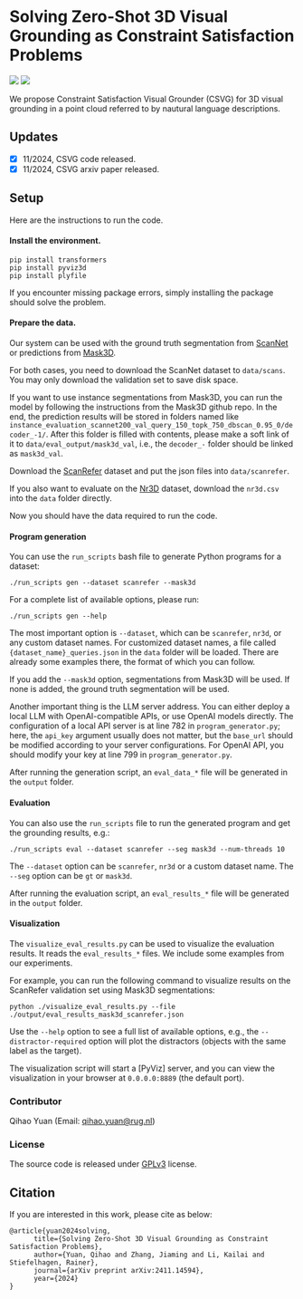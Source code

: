 # Solving Zero-Shot 3D Visual Grounding as Constraint Satisfaction Problems

<p>
<a href="https://arxiv.org/pdf/2411.14594">
    <img src="https://img.shields.io/badge/PDF-arXiv-brightgreen" /></a>
<a href="https://pytorch.org/">
    <img src="https://img.shields.io/badge/Framework-PyTorch-orange" /></a>
</p>

We propose Constraint Satisfaction Visual Grounder (CSVG) for 3D visual grounding in a point cloud referred to by nautural language descriptions.


## Updates

- [x] 11/2024, CSVG code released.
- [x] 11/2024, CSVG arxiv paper released.

## Setup

Here are the instructions to run the code.

#### Install the environment.

```
pip install transformers
pip install pyviz3d
pip install plyfile
```

If you encounter missing package errors, simply installing the package should solve the problem.

#### Prepare the data.

Our system can be used with the ground truth segmentation from [ScanNet](https://github.com/ScanNet/ScanNet) or predictions from [Mask3D](https://github.com/JonasSchult/Mask3D).

For both cases, you need to download the ScanNet dataset to ``data/scans``. You may only download the validation set to save disk space.

If you want to use instance segmentations from Mask3D, you can run the model by following the instructions from the Mask3D github repo. In the end, the prediction results will be stored in folders named like `instance_evaluation_scannet200_val_query_150_topk_750_dbscan_0.95_0/decoder_-1/`. After this folder is filled with contents, please make a soft link of it to `data/eval_output/mask3d_val`, i.e., the `decoder_-` folder should be linked as `mask3d_val`.

Download the [ScanRefer](https://github.com/daveredrum/ScanRefer) dataset and put the json files into `data/scanrefer`.

If you also want to evaluate on the [Nr3D](https://referit3d.github.io/) dataset, download the `nr3d.csv` into the `data` folder directly.

Now you should have the data required to run the code.

#### Program generation

You can use the `run_scripts` bash file to generate Python programs for a dataset:

`./run_scripts gen --dataset scanrefer --mask3d`

For a complete list of available options, please run:

`./run_scripts gen --help`

The most important option is `--dataset`, which can be `scanrefer`, `nr3d`, or any custom dataset names. For customized dataset names, a file called `{dataset_name}_queries.json` in the `data` folder will be loaded. There are already some examples there, the format of which you can follow.

If you add the `--mask3d` option, segmentations from Mask3D will be used. If none is added, the ground truth segmentation will be used.

Another important thing is the LLM server address. You can either deploy a local LLM with OpenAI-compatible APIs, or use OpenAI models directly. The configuration of a local API server is at line 782 in `program_generator.py`; here, the `api_key` argument usually does not matter, but the `base_url` should be modified according to your server configurations. For OpenAI API, you should modify your key at line 799 in `program_generator.py`.

After running the generation script, an `eval_data_*` file will be generated in the `output` folder.

#### Evaluation

You can also use the `run_scripts` file to run the generated program and get the grounding results, e.g.:

`./run_scripts eval --dataset scanrefer --seg mask3d --num-threads 10`

The `--dataset` option can be `scanrefer`, `nr3d` or a custom dataset name. The `--seg` option can be `gt` or `mask3d`.

After running the evaluation script, an `eval_results_*` file will be generated in the `output` folder.

#### Visualization

The `visualize_eval_results.py` can be used to visualize the evaluation results. It reads the `eval_results_*` files. We include some examples from our experiments.

For example, you can run the following command to visualize results on the ScanRefer validation set using Mask3D segmentations:

`python ./visualize_eval_results.py --file ./output/eval_results_mask3d_scanrefer.json`

Use the `--help` option to see a full list of available options, e.g., the `--distractor-required` option will plot the distractors (objects with the same label as the target).

The visualization script will start a [PyViz] server, and you can view the visualization in your browser at `0.0.0.0:8889` (the default port).

### Contributor

Qihao Yuan (Email: qihao.yuan@rug.nl)

### License
The source code is released under [GPLv3](https://www.gnu.org/licenses/) license.

## Citation

If you are interested in this work, please cite as below:

```text
@article{yuan2024solving,
      title={Solving Zero-Shot 3D Visual Grounding as Constraint Satisfaction Problems}, 
      author={Yuan, Qihao and Zhang, Jiaming and Li, Kailai and Stiefelhagen, Rainer},
      journal={arXiv preprint arXiv:2411.14594},
      year={2024}
}
```
